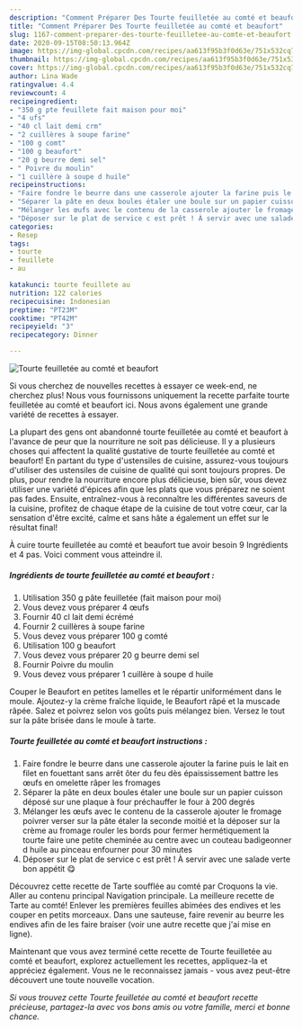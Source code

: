```yaml
---
description: "Comment Préparer Des Tourte feuilletée au comté et beaufort"
title: "Comment Préparer Des Tourte feuilletée au comté et beaufort"
slug: 1167-comment-preparer-des-tourte-feuilletee-au-comte-et-beaufort
date: 2020-09-15T08:50:13.964Z
image: https://img-global.cpcdn.com/recipes/aa613f95b3f0d63e/751x532cq70/tourte-feuilletee-au-comte-et-beaufort-photo-principale-de-la-recette.jpg
thumbnail: https://img-global.cpcdn.com/recipes/aa613f95b3f0d63e/751x532cq70/tourte-feuilletee-au-comte-et-beaufort-photo-principale-de-la-recette.jpg
cover: https://img-global.cpcdn.com/recipes/aa613f95b3f0d63e/751x532cq70/tourte-feuilletee-au-comte-et-beaufort-photo-principale-de-la-recette.jpg
author: Lina Wade
ratingvalue: 4.4
reviewcount: 4
recipeingredient:
- "350 g pte feuillete fait maison pour moi"
- "4 ufs"
- "40 cl lait demi crm"
- "2 cuillères à soupe farine"
- "100 g comt"
- "100 g beaufort"
- "20 g beurre demi sel"
- " Poivre du moulin"
- "1 cuillère à soupe d huile"
recipeinstructions:
- "Faire fondre le beurre dans une casserole ajouter la farine puis le lait en filet en fouettant sans arrêt ôter du feu dès épaississement battre les œufs en omelette râper les fromages"
- "Séparer la pâte en deux boules étaler une boule sur un papier cuisson déposé sur une plaque à four préchauffer le four à 200 degrés"
- "Mélanger les œufs avec le contenu de la casserole ajouter le fromage poivrer verser sur la pâte étaler la seconde moitié et la déposer sur la crème au fromage rouler les bords pour fermer hermétiquement la tourte faire une petite cheminée au centre avec un couteau badigeonner d huile au pinceau enfourner pour 30 minutes"
- "Déposer sur le plat de service c est prêt ! À servir avec une salade verte bon appétit 😋"
categories:
- Resep
tags:
- tourte
- feuillete
- au

katakunci: tourte feuillete au 
nutrition: 122 calories
recipecuisine: Indonesian
preptime: "PT23M"
cooktime: "PT42M"
recipeyield: "3"
recipecategory: Dinner

---
```



![Tourte feuilletée au comté et beaufort](https://img-global.cpcdn.com/recipes/aa613f95b3f0d63e/751x532cq70/tourte-feuilletee-au-comte-et-beaufort-photo-principale-de-la-recette.jpg)

Si vous cherchez de nouvelles recettes à essayer ce week-end, ne cherchez plus! Nous vous fournissons uniquement la recette parfaite tourte feuilletée au comté et beaufort ici. Nous avons également une grande variété de recettes à essayer.

La plupart des gens ont abandonné tourte feuilletée au comté et beaufort à l'avance de peur que la nourriture ne soit pas délicieuse. Il y a plusieurs choses qui affectent la qualité gustative de tourte feuilletée au comté et beaufort! En partant du type d'ustensiles de cuisine, assurez-vous toujours d'utiliser des ustensiles de cuisine de qualité qui sont toujours propres. De plus, pour rendre la nourriture encore plus délicieuse, bien sûr, vous devez utiliser une variété d'épices afin que les plats que vous préparez ne soient pas fades. Ensuite, entraînez-vous à reconnaître les différentes saveurs de la cuisine, profitez de chaque étape de la cuisine de tout votre cœur, car la sensation d'être excité, calme et sans hâte a également un effet sur le résultat final!

<!--inarticleads1-->

À cuire tourte feuilletée au comté et beaufort tue avoir besoin 9 Ingrédients et 4 pas. Voici comment vous atteindre il.

##### Ingrédients de tourte feuilletée au comté et beaufort :

1. Utilisation 350 g pâte feuilletée (fait maison pour moi)
1. Vous devez vous préparer 4 œufs
1. Fournir 40 cl lait demi écrémé
1. Fournir 2 cuillères à soupe farine
1. Vous devez vous préparer 100 g comté
1. Utilisation 100 g beaufort
1. Vous devez vous préparer 20 g beurre demi sel
1. Fournir  Poivre du moulin
1. Vous devez vous préparer 1 cuillère à soupe d huile


Couper le Beaufort en petites lamelles et le répartir uniformément dans le moule. Ajoutez-y la crème fraîche liquide, le Beaufort râpé et la muscade râpée. Salez et poivrez selon vos goûts puis mélangez bien. Versez le tout sur la pâte brisée dans le moule à tarte. 

<!--inarticleads2-->

##### Tourte feuilletée au comté et beaufort instructions :

1. Faire fondre le beurre dans une casserole ajouter la farine puis le lait en filet en fouettant sans arrêt ôter du feu dès épaississement battre les œufs en omelette râper les fromages
1. Séparer la pâte en deux boules étaler une boule sur un papier cuisson déposé sur une plaque à four préchauffer le four à 200 degrés
1. Mélanger les œufs avec le contenu de la casserole ajouter le fromage poivrer verser sur la pâte étaler la seconde moitié et la déposer sur la crème au fromage rouler les bords pour fermer hermétiquement la tourte faire une petite cheminée au centre avec un couteau badigeonner d huile au pinceau enfourner pour 30 minutes
1. Déposer sur le plat de service c est prêt ! À servir avec une salade verte bon appétit 😋


Découvrez cette recette de Tarte soufflée au comté par Croquons la vie. Aller au contenu principal Navigation principale. La meilleure recette de Tarte au comté! Enlever les premières feuilles abimées des endives et les couper en petits morceaux. Dans une sauteuse, faire revenir au beurre les endives afin de les faire braiser (voir une autre recette que j&#39;ai mise en ligne). 

<!--inarticleads1-->

<p>
Maintenant que vous avez terminé cette recette de Tourte feuilletée au comté et beaufort, explorez actuellement les recettes, appliquez-la et appréciez également. Vous ne le reconnaissez jamais - vous avez peut-être découvert une toute nouvelle vocation.
</p>

<p>
<i>Si vous trouvez cette Tourte feuilletée au comté et beaufort recette précieuse, partagez-la avec vos bons amis ou votre famille, merci et bonne chance.</i>
</p>
